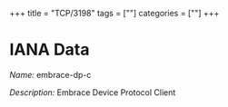 +++
title = "TCP/3198"
tags = [""]
categories = [""]
+++

# IANA Data

_Name:_ embrace-dp-c

_Description:_ Embrace Device Protocol Client

